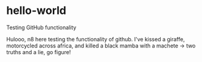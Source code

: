 # hello-world
Testing GitHub functionality 

Hulooo, n8 here testing the functionality of github. 
I've kissed a giraffe, motorcycled across africa, and killed a black mamba with a machete -> two truths and a lie, go figure!

